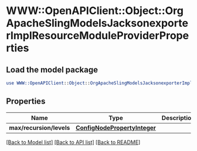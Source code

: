 # WWW::OpenAPIClient::Object::OrgApacheSlingModelsJacksonexporterImplResourceModuleProviderProperties

## Load the model package
```perl
use WWW::OpenAPIClient::Object::OrgApacheSlingModelsJacksonexporterImplResourceModuleProviderProperties;
```

## Properties
Name | Type | Description | Notes
------------ | ------------- | ------------- | -------------
**max/recursion/levels** | [**ConfigNodePropertyInteger**](ConfigNodePropertyInteger.md) |  | [optional] 

[[Back to Model list]](../README.md#documentation-for-models) [[Back to API list]](../README.md#documentation-for-api-endpoints) [[Back to README]](../README.md)


